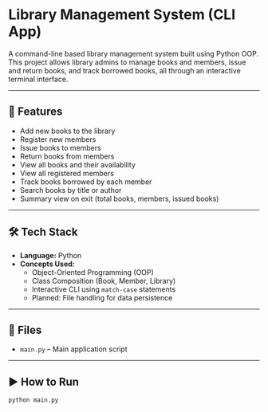 # Library Management System (CLI App)

A command-line based library management system built using Python OOP. This project allows library admins to manage books and members, issue and return books, and track borrowed books, all through an interactive terminal interface.

---

## 🚀 Features

- Add new books to the library
- Register new members
- Issue books to members
- Return books from members
- View all books and their availability
- View all registered members
- Track books borrowed by each member
- Search books by title or author
- Summary view on exit (total books, members, issued books)

---

## 🛠️ Tech Stack

- **Language:** Python  
- **Concepts Used:**  
  - Object-Oriented Programming (OOP)  
  - Class Composition (Book, Member, Library)  
  - Interactive CLI using `match-case` statements  
  - Planned: File handling for data persistence

---

## 📂 Files

- `main.py` – Main application script

---

## ▶️ How to Run

```bash
python main.py

